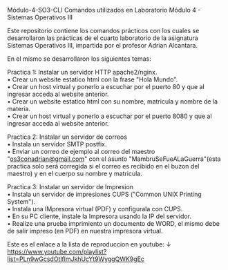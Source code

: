 Módulo-4-SO3-CLI Comandos utilizados en Laboratorio Módulo 4 - Sistemas Operativos III

Este repositorio contiene los comandos prácticos con los cuales se desarrollaron las prácticas de el cuarto laboratorio de la asignatura Sistemas Operativos III, impartida por el profesor Adrian Alcantara.

En el mismo se desarrollaron los siguientes temas:                                                                                                                                                                   
                                                                                                                                                                                                         
Practica 1: Instalar un servidor HTTP apache2/nginx.                                                                                                                                                            
• Crear un website estatico html con la frase "Hola Mundo".                                                                                                                                                      
• Crear un host virtual y ponerlo a escuchar por el puerto 80 y que al ingresar acceda al website anterior.                                                                                                            
• Crear un website estatico html con su nombre, matricula y nombre de la materia.                                                                                                                                
• Crear un host virtual y ponerlo a escuchar por el puerto 8080 y que al ingresar acceda al website anterior.                                                                                                     
                                                                                                                                                                                                                  
Practica 2: Instalar un servidor de correos                                                                                                                                                           
• Instala un servidor SMTP postfix.                                                                                                                                                                           
• Enviar un correo de ejemplo al correo del maestro "os3conadrian@gmail.com"  con el asunto "MambruSeFueALaGuerra"(esta practica solo será corregida si el correo es recibido en el buzon del maestro) y en el cuerpo    su nombre y matricula.                                                                                                                                                                                              
                                                                                                                                                                                                                   
Practica 3: Instalar un servidor de Impresion                                                                                                                                                            
• Instala un servidor de impresiones CUPS ("Common UNIX Printing System").                                                                                                                                         
• Instala una IMpresora virtual (PDF) y configurala con CUPS.                                                                                                                                                   
• En su PC cliente, instale la Impresora usando la IP del servidor.                                                                                                                                             
• Realize una prueba imprimiento un documento de WORD, el mismo debe de salir impreso (en PDF) en nuestra impresora virtual.                                                                                       
                                                                                                                                                                                                         
Este es el enlace a la lista de reproduccion en youtube: ↓                                                                                                                                                            
https://www.youtube.com/playlist?list=PLn9wGcsdOtlflmJkhUcYt9WyggQWK9gEc
